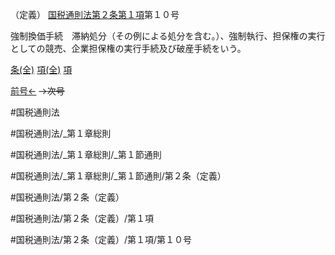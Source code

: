 （定義）
[国税通則法第２条第１項](国税通則法＿＿＿＿＿第２条第１項)第１０号

強制換価手続　滞納処分（その例による処分を含む。）、強制執行、担保権の実行としての競売、企業担保権の実行手続及び破産手続をいう。

[条(全)](国税通則法＿＿＿＿＿第２条_.md)    [項(全)](国税通則法＿＿＿＿＿第２条第１項_.md)    [項](国税通則法＿＿＿＿＿第２条第１項.md)

[前号←](国税通則法＿＿＿＿＿第２条第１項第９号.md)  ~~→次号~~

#国税通則法

#国税通則法/_第１章総則

#国税通則法/_第１章総則/_第１節通則

#国税通則法/_第１章総則/_第１節通則/第２条（定義）

#国税通則法/第２条（定義）

#国税通則法/第２条（定義）/第１項

#国税通則法/第２条（定義）/第１項/第１０号

